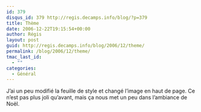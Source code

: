 ```yaml
---
id: 379
disqus_id: 379 http://regis.decamps.info/blog/?p=379
title: Thème
date: 2006-12-22T19:15:54+00:00
author: Régis
layout: post
guid: http://regis.decamps.info/blog/2006/12/theme/
permalink: /blog/2006/12/theme/
tmac_last_id:
  - ""
categories:
  - Général
---
```

J’ai un peu modifié la feuille de style et changé l’image en haut de page. Ce n’est pas plus joli qu’avant, mais ça nous met un peu dans l’ambiance de Noël.
